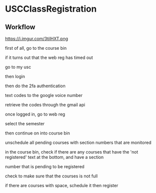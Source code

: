 # USCClassRegistration

## Workflow

https://i.imgur.com/3tilHXT.png

first of all, go to the course bin

if it turns out that the web reg has timed out

go to my usc

then login

then do the 2fa authentication

text codes to the google voice number

retrieve the codes through the gmail api

once logged in, go to web reg

select the semester

then continue on into course bin


unschedule all pending courses with section numbers that are monitored

in the course bin, check if there are any courses that have the 'not registered' text at the bottom, and have a section

number that is pending to be registered

check to make sure that the courses is not full

if there are courses with space, schedule it then register
